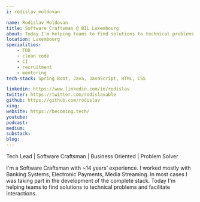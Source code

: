 ```yaml
---
i: rodislav_moldovan

name: Rodislav Moldovan
title: Software Craftsman @ BIL Luxembourg
about: Today I'm helping teams to find solutions to technical problems and facilitate interactions.
location: Luxembourg
specialities:
    - TDD
    - clean code
    - CI
    - recruitment
    - mentoring
tech-stack: Spring Boot, Java, JavaScript, HTML, CSS

linkedin: https://www.linkedin.com/in/rodislav
twitter: https://twitter.com/rodislavable
github: https://github.com/rodislav
xing: 
website: https://becoming.tech/
youtube: 
podcast: 
medium: 
substack: 
blog: 
---
```


Tech Lead | Software Craftsman | Business Oriented | Problem Solver


I'm a Software Craftsman with ~14 years’ experience. I worked mostly with Banking Systems, Electronic Payments, Media Streaming. In most cases I was taking part in the development of the complete stack. Today I'm helping teams to find solutions to technical problems and facilitate interactions.